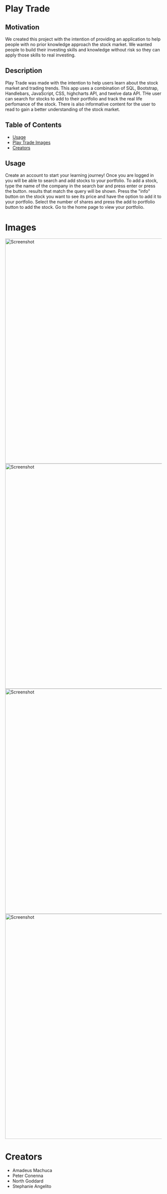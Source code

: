 # Play Trade 

## Motivation
We created this project with the intention of providing an application 
to help people with no prior knowledge approach the stock market. We wanted people to build their investing skills and knowledge without risk so they can apply those skills to real investing.

## Description

Play Trade was made with the intention to help users learn about the stock market and trading trends. This app uses a combination of SQL, Bootstrap, Handlebars, JavaScript, CSS, highcharts API, and twelve data API. THe user can search for stocks to add to their portfolio and track the real life perfomance of the stock. There is also informative content 
for the user to read to gain a better understanding of the stock market.

## Table of Contents 

- [Usage](#usage)
- [Play Trade Images](#images)
- [Creators](#creators)

## Usage 

Create an account to start your learning journey! Once you are logged in you will be able to search and add stocks to your portfolio. To add a stock, type the name of the company in the search bar and press enter or press the button. results that match the query will be shown. Press the "info" button on the stock you want to see its price and have the option to add it to your portfolio. Select the number of shares and press the add to portfolio button to add the stock. Go to the home page to view your portfolio.


# Images
<img width="721" alt="Screenshot" src="./public/images/1.png">

<img width="721" alt="Screenshot" src="./public/images/2.png">

<img width="721" alt="Screenshot" src="./public/images/1.png">

<img width="721" alt="Screenshot" src=".public/images/4.png">

# Creators

- Amadeus Machuca
- Peter Conenna
- North Goddard 
- Stephanie Angelito 

